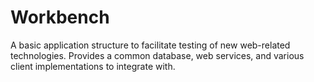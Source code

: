 # Workbench
A basic application structure to facilitate testing of new web-related technologies. Provides a common database, web services, and various client implementations to integrate with.
 
